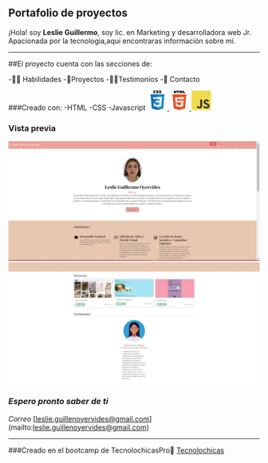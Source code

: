 ## Portafolio de proyectos

¡Hola! soy **Leslie Guillermo**,  soy lic. en Marketing y desarrolladora web Jr. Apacionada por la tecnologia,aquí encontraras información sobre mí.

____________________
##El proyecto cuenta con las secciones de:

-💪🏻 Habilidades 
-📝Proyectos
-👩🏻Testimonios
-📩 Contacto

###Creado con:
-HTML
-CSS
-Javascript
<a href="https://www.w3schools.com/css/" target="_blank"> <img src="https://raw.githubusercontent.com/devicons/devicon/master/icons/css3/css3-original-wordmark.svg" alt="css3" width="40" height="40"/> </a>
<a href="https://www.w3.org/html/" target="_blank"> <img src="https://raw.githubusercontent.com/devicons/devicon/master/icons/html5/html5-original-wordmark.svg" alt="html5" width="40" height="40"/> </a>
<a href="https://developer.mozilla.org/en-US/docs/Web/JavaScript" target="_blank"> <img src="https://raw.githubusercontent.com/devicons/devicon/master/icons/javascript/javascript-original.svg" alt="javascript" width="40" height="40"/> </a>


### Vista previa
![Proyecto](assets/CapturaPortafolio.JPG)
![Pryecto](assets/Capturaportafolio1.JPG)
    
### *Espero pronto saber de ti*
*Correo*
[leslie.guillenoyervides@gmail.com]
(mailto:leslie.guillenoyervides@gmail.com)
______________

###Creado en el bootcamp de TecnolochicasPro💜
[Tecnolochicas](https://tecnolochicas.mx/)